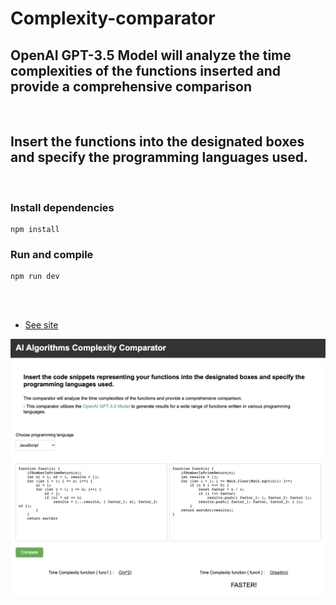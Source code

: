 # Complexity-comparator

## OpenAI GPT-3.5 Model will analyze the time complexities of the functions inserted and provide a comprehensive comparison

<br />

## Insert the functions into the designated boxes and specify the programming languages used.

<br />

### Install dependencies

```
npm install
```

### Run and compile

```
npm run dev
```

<br />
<br />

-  [See site](https://complexity-comparator.web.app/)

<img src="./src/assets/images/image.png" alt='complexity-comparator'/>
